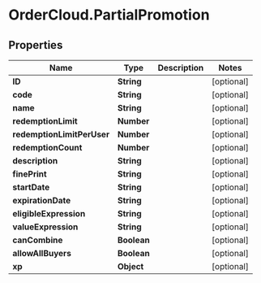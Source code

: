 # OrderCloud.PartialPromotion

## Properties
Name | Type | Description | Notes
------------ | ------------- | ------------- | -------------
**ID** | **String** |  | [optional] 
**code** | **String** |  | [optional] 
**name** | **String** |  | [optional] 
**redemptionLimit** | **Number** |  | [optional] 
**redemptionLimitPerUser** | **Number** |  | [optional] 
**redemptionCount** | **Number** |  | [optional] 
**description** | **String** |  | [optional] 
**finePrint** | **String** |  | [optional] 
**startDate** | **String** |  | [optional] 
**expirationDate** | **String** |  | [optional] 
**eligibleExpression** | **String** |  | [optional] 
**valueExpression** | **String** |  | [optional] 
**canCombine** | **Boolean** |  | [optional] 
**allowAllBuyers** | **Boolean** |  | [optional] 
**xp** | **Object** |  | [optional] 


